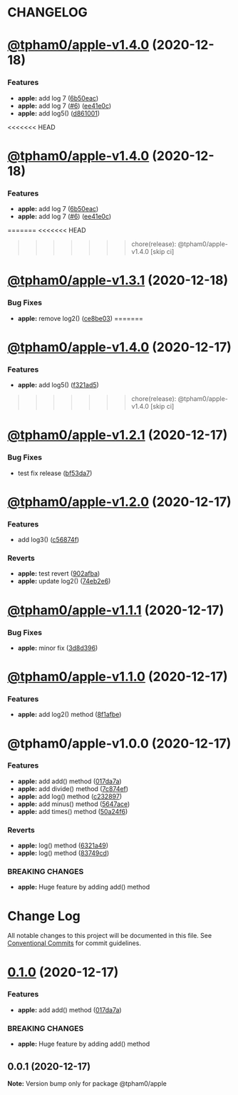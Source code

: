 # CHANGELOG

# [@tpham0/apple-v1.4.0](https://github.com/zlatanpham/monorepo-semantic-release-demo/compare/@tpham0/apple-v1.3.1...@tpham0/apple-v1.4.0) (2020-12-18)


### Features

* **apple:** add log 7 ([6b50eac](https://github.com/zlatanpham/monorepo-semantic-release-demo/commit/6b50eacbae2a9d2b1758a0dc763f1554c97b01cc))
* **apple:** add log 7 ([#6](https://github.com/zlatanpham/monorepo-semantic-release-demo/issues/6)) ([ee41e0c](https://github.com/zlatanpham/monorepo-semantic-release-demo/commit/ee41e0ca2afb16a27f86145f76e75d5cb14d702d))
* **apple:** add log5() ([d861001](https://github.com/zlatanpham/monorepo-semantic-release-demo/commit/d861001b967bd762c18b054d168242650c72a318))

<<<<<<< HEAD
# [@tpham0/apple-v1.4.0](https://github.com/zlatanpham/monorepo-semantic-release-demo/compare/@tpham0/apple-v1.3.1...@tpham0/apple-v1.4.0) (2020-12-18)


### Features

* **apple:** add log 7 ([6b50eac](https://github.com/zlatanpham/monorepo-semantic-release-demo/commit/6b50eacbae2a9d2b1758a0dc763f1554c97b01cc))
* **apple:** add log 7 ([#6](https://github.com/zlatanpham/monorepo-semantic-release-demo/issues/6)) ([ee41e0c](https://github.com/zlatanpham/monorepo-semantic-release-demo/commit/ee41e0ca2afb16a27f86145f76e75d5cb14d702d))

=======
<<<<<<< HEAD
>>>>>>> chore(release): @tpham0/apple-v1.4.0 [skip ci]
# [@tpham0/apple-v1.3.1](https://github.com/zlatanpham/monorepo-semantic-release-demo/compare/@tpham0/apple-v1.3.0...@tpham0/apple-v1.3.1) (2020-12-18)


### Bug Fixes

* **apple:** remove log2() ([ce8be03](https://github.com/zlatanpham/monorepo-semantic-release-demo/commit/ce8be0385079073cd82b102c9729ff8319f6a15f))
=======
# [@tpham0/apple-v1.4.0](https://github.com/zlatanpham/monorepo-semantic-release-demo/compare/@tpham0/apple-v1.3.0...@tpham0/apple-v1.4.0) (2020-12-17)


### Features

* **apple:** add log5() ([f321ad5](https://github.com/zlatanpham/monorepo-semantic-release-demo/commit/f321ad5681fa173953d7ea0c1db83e53c25a3a52))
>>>>>>> chore(release): @tpham0/apple-v1.4.0 [skip ci]

# [@tpham0/apple-v1.2.1](https://github.com/zlatanpham/monorepo-semantic-release-demo/compare/@tpham0/apple-v1.2.0...@tpham0/apple-v1.2.1) (2020-12-17)


### Bug Fixes

* test fix release ([bf53da7](https://github.com/zlatanpham/monorepo-semantic-release-demo/commit/bf53da70d2e765d2d8968fff98fbd9a25c6142f0))

# [@tpham0/apple-v1.2.0](https://github.com/zlatanpham/monorepo-semantic-release-demo/compare/@tpham0/apple-v1.1.1...@tpham0/apple-v1.2.0) (2020-12-17)


### Features

* add log3() ([c56874f](https://github.com/zlatanpham/monorepo-semantic-release-demo/commit/c56874fbb33834a75ce58f2ef49abcc906948dae))


### Reverts

* **apple:** test revert ([902afba](https://github.com/zlatanpham/monorepo-semantic-release-demo/commit/902afba8067bbd98db5ad103cbdc412c7cf5521f))
* **apple:** update log2() ([74eb2e6](https://github.com/zlatanpham/monorepo-semantic-release-demo/commit/74eb2e68c7c857dfff56ceb79da4e371b96a79b8))

# [@tpham0/apple-v1.1.1](https://github.com/zlatanpham/monorepo-semantic-release-demo/compare/@tpham0/apple-v1.1.0...@tpham0/apple-v1.1.1) (2020-12-17)


### Bug Fixes

* **apple:** minor fix ([3d8d396](https://github.com/zlatanpham/monorepo-semantic-release-demo/commit/3d8d396ff09b0d0055a11597b3a1db89ffd5557c))

# [@tpham0/apple-v1.1.0](https://github.com/zlatanpham/monorepo-semantic-release-demo/compare/@tpham0/apple-v1.0.0...@tpham0/apple-v1.1.0) (2020-12-17)


### Features

* **apple:** add log2() method ([8f1afbe](https://github.com/zlatanpham/monorepo-semantic-release-demo/commit/8f1afbea900318a0da897f8e805404b2f2bf9ac0))

# @tpham0/apple-v1.0.0 (2020-12-17)


### Features

* **apple:** add add() method ([017da7a](https://github.com/zlatanpham/monorepo-semantic-release-demo/commit/017da7a5cc92ab2bc11164f4f456eaa7d064417d))
* **apple:** add divide() method ([7c874ef](https://github.com/zlatanpham/monorepo-semantic-release-demo/commit/7c874efbbdf533051058cc3a2b7740673ae61266))
* **apple:** add log() method ([c232897](https://github.com/zlatanpham/monorepo-semantic-release-demo/commit/c232897ac43474d1f966f09a69521c828a969b02))
* **apple:** add minus() method ([5647ace](https://github.com/zlatanpham/monorepo-semantic-release-demo/commit/5647ace215c02d2a8744379f53e54721076d4f65))
* **apple:** add times() method ([50a24f6](https://github.com/zlatanpham/monorepo-semantic-release-demo/commit/50a24f68df8b1b20171cc34f4f02df04d2d25304))


### Reverts

* **apple:** log() method ([6321a49](https://github.com/zlatanpham/monorepo-semantic-release-demo/commit/6321a494802445217b680054250c946b9dfcd6fe))
* **apple:** log() method ([83749cd](https://github.com/zlatanpham/monorepo-semantic-release-demo/commit/83749cd2f810fd60b5fb0ad5576e33c5c4dec78f))


### BREAKING CHANGES

* **apple:** Huge feature by adding add() method

# Change Log

All notable changes to this project will be documented in this file.
See [Conventional Commits](https://conventionalcommits.org) for commit guidelines.

# [0.1.0](https://github.com/zlatanpham/monorepo-semantic-release-demo/compare/@tpham0/apple@0.0.1...@tpham0/apple@0.1.0) (2020-12-17)

### Features

- **apple:** add add() method ([017da7a](https://github.com/zlatanpham/monorepo-semantic-release-demo/commit/017da7a5cc92ab2bc11164f4f456eaa7d064417d))

### BREAKING CHANGES

- **apple:** Huge feature by adding add() method

## 0.0.1 (2020-12-17)

**Note:** Version bump only for package @tpham0/apple
